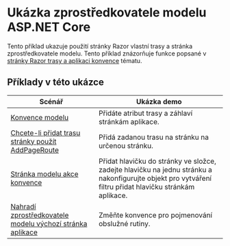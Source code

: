 # <a name="aspnet-core-model-providers-sample"></a>Ukázka zprostředkovatele modelu ASP.NET Core

Tento příklad ukazuje použití stránky Razor vlastní trasy a stránka zprostředkovatele modelu. Tento příklad znázorňuje funkce popsané v [stránky Razor trasy a aplikaci konvence](https://docs.microsoft.com/aspnet/core/razor-pages/razor-pages-convention-features) tématu.

## <a name="examples-in-this-sample"></a>Příklady v této ukázce

| Scénář | Ukázka demo |
| -------- | ----------- |
| [Konvence modelu](https://docs.microsoft.com/aspnet/core/razor-pages/razor-pages-conventions#model-conventions) | Přidáte atribut trasy a záhlaví stránkám aplikace. |
| [Chcete-li přidat trasu stránky použít AddPageRoute](https://docs.microsoft.com/aspnet/core/razor-pages/razor-pages-conventions#configure-a-page-route) | Přidá zadanou trasu na stránku na určenou stránku. |
| [Stránka modelu akce konvence](https://docs.microsoft.com/aspnet/core/razor-pages/razor-pages-conventions#page-model-action-conventions) | Přidat hlavičku do stránky ve složce, zadejte hlavičku na jednu stránku a nakonfigurujte objekt pro vytváření filtru přidat hlavičku stránkám aplikace. |
| [Nahradí zprostředkovatele modelu výchozí stránka aplikace](https://docs.microsoft.com/aspnet/core/razor-pages/razor-pages-conventions#replace-the-default-page-app-model-provider) | Změňte konvence pro pojmenování obslužné rutiny. |
